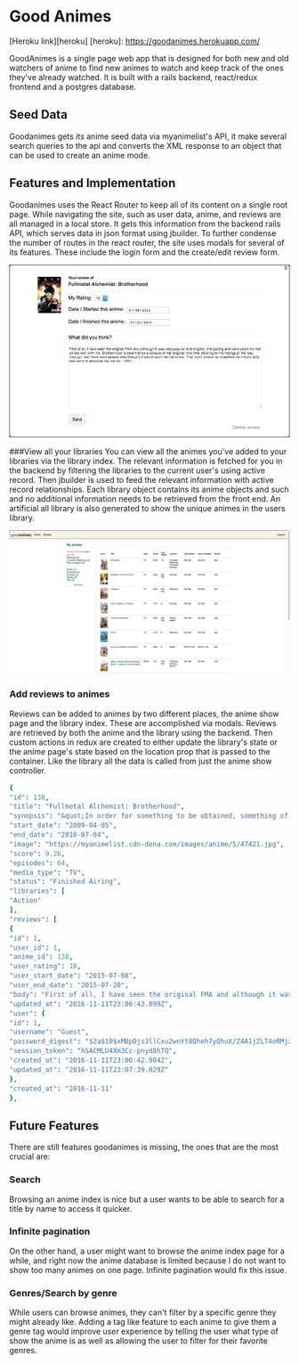 # Good Animes
[Heroku link][heroku]
[heroku]: https://goodanimes.herokuapp.com/

GoodAnimes is a single page web app that is designed for both new and old watchers of anime to find new animes to watch and keep track of the ones they've already watched. It is built with a rails backend, react/redux frontend and a postgres database.

## Seed Data
Goodanimes gets its anime seed data via myanimelist's API, it make several search queries to the api and converts the XML response to an object that can be used to create an anime mode.

## Features and Implementation

Goodanimes uses the React Router to keep all of its content on a single root page. While navigating the site, such as user data, anime, and reviews are all managed in a local store. It gets this information from the backend rails API, which serves data in json format using jbuilder. To further condense the number of routes in the react router, the site uses modals for several of its features. These include the login form and the create/edit  review form.

<img src='./readme-images/modal.png'/>

###View all your libraries
You can view all the animes you've added to your libraries via the library index. The relevant information is fetched for you in the backend by filtering the libraries to the current user's using active record. Then jbuilder is used to feed the relevant information with active record relationships. Each library object contains its anime objects and such and no additional information needs to be retrieved from the front end. An artificial all library is also generated to show the unique animes in the users library.

<img src='./readme-images/libindex.png'/>

### Add reviews to animes
Reviews can be added to animes by two different places, the anime show page and the library index. These are accomplished via modals. Reviews are retrieved by both the anime and the library using the backend. Then custom actions in redux are created to either update the library's state or the anime page's state based on the location prop that is passed to the container. Like the library all the data is called from just the anime show controller.
```ruby
{
"id": 138,
"title": "Fullmetal Alchemist: Brotherhood",
"synopsis": "&quot;In order for something to be obtained, something of equal value must be lost.&quot;<br />\n<br />\nAlchemy is bound by this Law of Equivalent Exchange&mdash;something the young brothers Edward and Alphonse Elric only realize after attempting human transmutation: the one forbidden act of alchemy. They pay a terrible price for their transgression&mdash;Edward loses his left leg, Alphonse his physical body. It is only by the desperate sacrifice of Edward&#039;s right arm that he is able to affix Alphonse&#039;s soul to a suit of armor. Devastated and alone, it is the hope that they would both eventually return to their original bodies that gives Edward the inspiration to obtain metal limbs called &quot;automail&quot; and become a state alchemist, the Fullmetal Alchemist.<br />\n<br />\nThree years of searching later, the brothers seek the Philosopher&#039;s Stone, a mythical relic that allows an alchemist to overcome the Law of Equivalent Exchange. Even with military allies Colonel Roy Mustang, Lieutenant Riza Hawkeye, and Lieutenant Colonel Maes Hughes on their side, the brothers find themselves caught up in a nationwide conspiracy that leads them not only to the true nature of the elusive Philosopher&#039;s Stone, but their country&#039;s murky history as well. In between finding a serial killer and racing against time, Edward and Alphonse must ask themselves if what they are doing will make them human again... or take away their humanity.<br />\n<br />\n[Written by MAL Rewrite]",
"start_date": "2009-04-05",
"end_date": "2010-07-04",
"image": "https://myanimelist.cdn-dena.com/images/anime/5/47421.jpg",
"score": 9.26,
"episodes": 64,
"media_type": "TV",
"status": "Finished Airing",
"libraries": [
"Action"
],
"reviews": [
{
"id": 1,
"user_id": 1,
"anime_id": 138,
"user_rating": 10,
"user_start_date": "2015-07-08",
"user_end_date": "2015-07-20",
"body": "First of all, I have seen the original FMA and although it was very popular and original, the pacing and conclusion did not sit too well with me. Brotherhood is meant to be a remake of the original, this time sticking to the manga all the way through, but there were people who thought it would spoil the franchise. That myth should be dispelled, as there's only one word to describe this series - EPIC.",
"updated_at": "2016-11-11T23:06:43.899Z",
"user": {
"id": 1,
"username": "Guest",
"password_digest": "$2a$10$xMBpDjs3llCxu2wnYt8Qheh7yQhuX/Z4A1jZLT4oRMjzHOsVYpi1S",
"session_token": "hSACMLU4Xm3Cc-pnyd8hTQ",
"created_at": "2016-11-11T23:06:42.904Z",
"updated_at": "2016-11-11T23:07:39.029Z"
},
"created_at": "2016-11-11"
},
```




## Future Features
There are still features goodanimes is missing, the ones that are the most crucial are:

### Search
Browsing an anime index is nice but a user wants to be able to search for a title by name to access it quicker.

### Infinite pagination
On the other hand, a user might want to browse the anime index page for a while, and right now the anime database is limited because I do not want to show too many animes on one page. Infinite pagination would fix this issue.

### Genres/Search by genre
While users can browse animes, they can't filter by a specific genre they might already like. Adding a tag like feature to each anime to give them a genre tag would improve user experience by telling the user what type of show the anime is as well as allowing the user to filter for their favorite genres.
